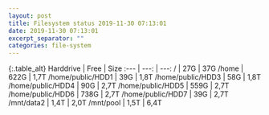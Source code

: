```yaml
---
layout: post
title: Filesystem status 2019-11-30 07:13:01
date: 2019-11-30 07:13:01
excerpt_separator: ""
categories: file-system
---
```

{:.table_alt}
Harddrive | Free | Size
:--- | ---: | ---:
/ | 27G | 37G
/home | 622G | 1,7T
/home/public/HDD1 | 39G | 1,8T
/home/public/HDD3 | 58G | 1,8T
/home/public/HDD4 | 90G | 2,7T
/home/public/HDD5 | 559G | 2,7T
/home/public/HDD6 | 738G | 2,7T
/home/public/HDD7 | 39G | 2,7T
/mnt/data2 | 1,4T | 2,0T
/mnt/pool | 1,5T | 6,4T
